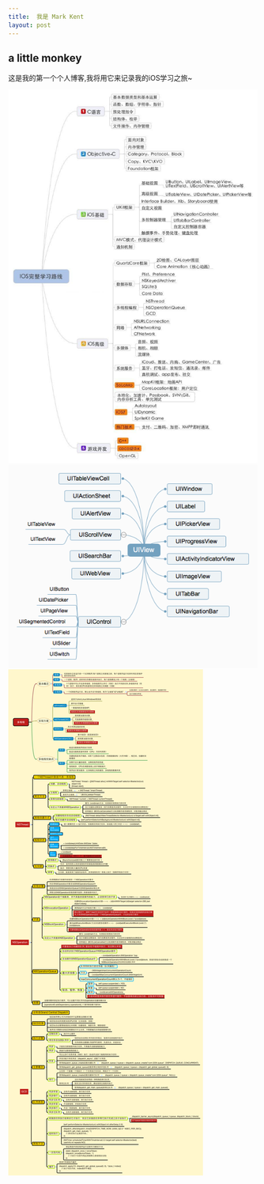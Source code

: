 ```yaml
---
title:  我是 Mark Kent
layout: post
---
```


##  a little monkey


这是我的第一个个人博客,我将用它来记录我的iOS学习之旅~

![学习路线](/assets/img/studyroad.jpg)![视图继承](/assets/img/UIView.png)![多线程](/assets/img/threads.png)










